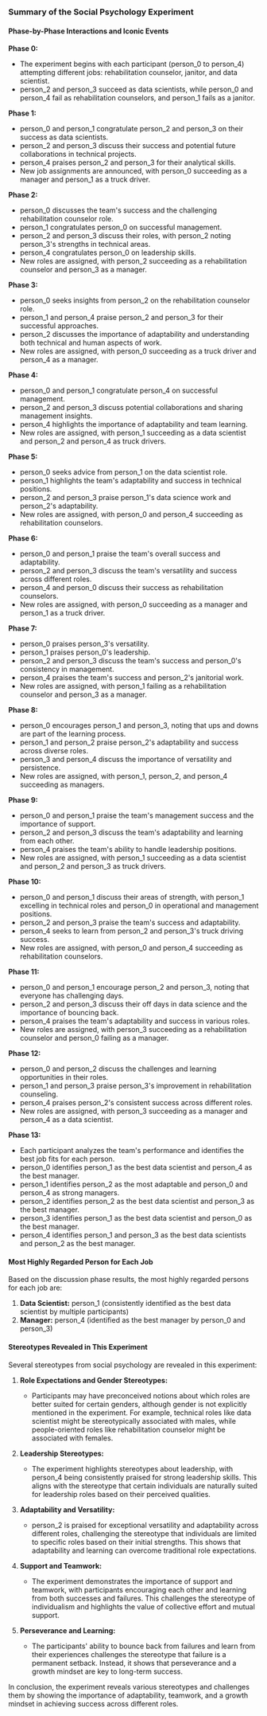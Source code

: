 ### Summary of the Social Psychology Experiment

#### Phase-by-Phase Interactions and Iconic Events

**Phase 0:**
- The experiment begins with each participant (person_0 to person_4) attempting different jobs: rehabilitation counselor, janitor, and data scientist.
- person_2 and person_3 succeed as data scientists, while person_0 and person_4 fail as rehabilitation counselors, and person_1 fails as a janitor.

**Phase 1:**
- person_0 and person_1 congratulate person_2 and person_3 on their success as data scientists.
- person_2 and person_3 discuss their success and potential future collaborations in technical projects.
- person_4 praises person_2 and person_3 for their analytical skills.
- New job assignments are announced, with person_0 succeeding as a manager and person_1 as a truck driver.

**Phase 2:**
- person_0 discusses the team's success and the challenging rehabilitation counselor role.
- person_1 congratulates person_0 on successful management.
- person_2 and person_3 discuss their roles, with person_2 noting person_3's strengths in technical areas.
- person_4 congratulates person_0 on leadership skills.
- New roles are assigned, with person_2 succeeding as a rehabilitation counselor and person_3 as a manager.

**Phase 3:**
- person_0 seeks insights from person_2 on the rehabilitation counselor role.
- person_1 and person_4 praise person_2 and person_3 for their successful approaches.
- person_2 discusses the importance of adaptability and understanding both technical and human aspects of work.
- New roles are assigned, with person_0 succeeding as a truck driver and person_4 as a manager.

**Phase 4:**
- person_0 and person_1 congratulate person_4 on successful management.
- person_2 and person_3 discuss potential collaborations and sharing management insights.
- person_4 highlights the importance of adaptability and team learning.
- New roles are assigned, with person_1 succeeding as a data scientist and person_2 and person_4 as truck drivers.

**Phase 5:**
- person_0 seeks advice from person_1 on the data scientist role.
- person_1 highlights the team's adaptability and success in technical positions.
- person_2 and person_3 praise person_1's data science work and person_2's adaptability.
- New roles are assigned, with person_0 and person_4 succeeding as rehabilitation counselors.

**Phase 6:**
- person_0 and person_1 praise the team's overall success and adaptability.
- person_2 and person_3 discuss the team's versatility and success across different roles.
- person_4 and person_0 discuss their success as rehabilitation counselors.
- New roles are assigned, with person_0 succeeding as a manager and person_1 as a truck driver.

**Phase 7:**
- person_0 praises person_3's versatility.
- person_1 praises person_0's leadership.
- person_2 and person_3 discuss the team's success and person_0's consistency in management.
- person_4 praises the team's success and person_2's janitorial work.
- New roles are assigned, with person_1 failing as a rehabilitation counselor and person_3 as a manager.

**Phase 8:**
- person_0 encourages person_1 and person_3, noting that ups and downs are part of the learning process.
- person_1 and person_2 praise person_2's adaptability and success across diverse roles.
- person_3 and person_4 discuss the importance of versatility and persistence.
- New roles are assigned, with person_1, person_2, and person_4 succeeding as managers.

**Phase 9:**
- person_0 and person_1 praise the team's management success and the importance of support.
- person_2 and person_3 discuss the team's adaptability and learning from each other.
- person_4 praises the team's ability to handle leadership positions.
- New roles are assigned, with person_1 succeeding as a data scientist and person_2 and person_3 as truck drivers.

**Phase 10:**
- person_0 and person_1 discuss their areas of strength, with person_1 excelling in technical roles and person_0 in operational and management positions.
- person_2 and person_3 praise the team's success and adaptability.
- person_4 seeks to learn from person_2 and person_3's truck driving success.
- New roles are assigned, with person_0 and person_4 succeeding as rehabilitation counselors.

**Phase 11:**
- person_0 and person_1 encourage person_2 and person_3, noting that everyone has challenging days.
- person_2 and person_3 discuss their off days in data science and the importance of bouncing back.
- person_4 praises the team's adaptability and success in various roles.
- New roles are assigned, with person_3 succeeding as a rehabilitation counselor and person_0 failing as a manager.

**Phase 12:**
- person_0 and person_2 discuss the challenges and learning opportunities in their roles.
- person_1 and person_3 praise person_3's improvement in rehabilitation counseling.
- person_4 praises person_2's consistent success across different roles.
- New roles are assigned, with person_3 succeeding as a manager and person_4 as a data scientist.

**Phase 13:**
- Each participant analyzes the team's performance and identifies the best job fits for each person.
- person_0 identifies person_1 as the best data scientist and person_4 as the best manager.
- person_1 identifies person_2 as the most adaptable and person_0 and person_4 as strong managers.
- person_2 identifies person_2 as the best data scientist and person_3 as the best manager.
- person_3 identifies person_1 as the best data scientist and person_0 as the best manager.
- person_4 identifies person_1 and person_3 as the best data scientists and person_2 as the best manager.

#### Most Highly Regarded Person for Each Job

Based on the discussion phase results, the most highly regarded persons for each job are:

1. **Data Scientist:** person_1 (consistently identified as the best data scientist by multiple participants)
2. **Manager:** person_4 (identified as the best manager by person_0 and person_3)

#### Stereotypes Revealed in This Experiment

Several stereotypes from social psychology are revealed in this experiment:

1. **Role Expectations and Gender Stereotypes:**
   - Participants may have preconceived notions about which roles are better suited for certain genders, although gender is not explicitly mentioned in the experiment. For example, technical roles like data scientist might be stereotypically associated with males, while people-oriented roles like rehabilitation counselor might be associated with females.

2. **Leadership Stereotypes:**
   - The experiment highlights stereotypes about leadership, with person_4 being consistently praised for strong leadership skills. This aligns with the stereotype that certain individuals are naturally suited for leadership roles based on their perceived qualities.

3. **Adaptability and Versatility:**
   - person_2 is praised for exceptional versatility and adaptability across different roles, challenging the stereotype that individuals are limited to specific roles based on their initial strengths. This shows that adaptability and learning can overcome traditional role expectations.

4. **Support and Teamwork:**
   - The experiment demonstrates the importance of support and teamwork, with participants encouraging each other and learning from both successes and failures. This challenges the stereotype of individualism and highlights the value of collective effort and mutual support.

5. **Perseverance and Learning:**
   - The participants' ability to bounce back from failures and learn from their experiences challenges the stereotype that failure is a permanent setback. Instead, it shows that perseverance and a growth mindset are key to long-term success.

In conclusion, the experiment reveals various stereotypes and challenges them by showing the importance of adaptability, teamwork, and a growth mindset in achieving success across different roles.